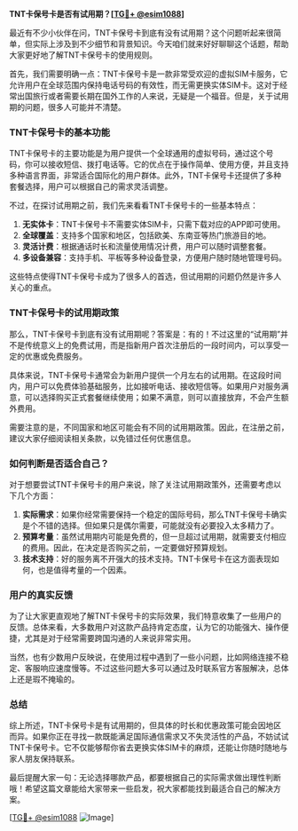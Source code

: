 **TNT卡保号卡是否有试用期？[[TG💪+ @esim1088](https://t.me/s/esim1088)]**

最近有不少小伙伴在问，TNT卡保号卡到底有没有试用期？这个问题听起来很简单，但实际上涉及到不少细节和背景知识。今天咱们就来好好聊聊这个话题，帮助大家更好地了解TNT卡保号卡的使用规则。

首先，我们需要明确一点：TNT卡保号卡是一款非常受欢迎的虚拟SIM卡服务，它允许用户在全球范围内保持电话号码的有效性，而无需更换实体SIM卡。这对于经常出国旅行或者需要长期在国外工作的人来说，无疑是一个福音。但是，关于试用期的问题，很多人可能并不清楚。

### TNT卡保号卡的基本功能

TNT卡保号卡的主要功能是为用户提供一个全球通用的虚拟号码，通过这个号码，你可以接收短信、拨打电话等。它的优点在于操作简单、使用方便，并且支持多种语言界面，非常适合国际化的用户群体。此外，TNT卡保号卡还提供了多种套餐选择，用户可以根据自己的需求灵活调整。

不过，在探讨试用期之前，我们先来看看TNT卡保号卡的一些基本特点：

1. **无实体卡**：TNT卡保号卡不需要实体SIM卡，只需下载对应的APP即可使用。
2. **全球覆盖**：支持多个国家和地区，包括欧美、东南亚等热门旅游目的地。
3. **灵活计费**：根据通话时长和流量使用情况计费，用户可以随时调整套餐。
4. **多设备兼容**：支持手机、平板等多种设备登录，方便用户随时随地管理号码。

这些特点使得TNT卡保号卡成为了很多人的首选，但试用期的问题仍然是许多人关心的重点。

### TNT卡保号卡的试用期政策

那么，TNT卡保号卡到底有没有试用期呢？答案是：有的！不过这里的“试用期”并不是传统意义上的免费试用，而是指新用户首次注册后的一段时间内，可以享受一定的优惠或免费服务。

具体来说，TNT卡保号卡通常会为新用户提供一个月左右的试用期。在这段时间内，用户可以免费体验基础服务，比如接听电话、接收短信等。如果用户对服务满意，可以选择购买正式套餐继续使用；如果不满意，则可以直接放弃，不会产生额外费用。

需要注意的是，不同国家和地区可能会有不同的试用期政策。因此，在注册之前，建议大家仔细阅读相关条款，以免错过任何优惠信息。

### 如何判断是否适合自己？

对于想要尝试TNT卡保号卡的用户来说，除了关注试用期政策外，还需要考虑以下几个方面：

1. **实际需求**：如果你经常需要保持一个稳定的国际号码，那么TNT卡保号卡确实是个不错的选择。但如果只是偶尔需要，可能就没有必要投入太多精力了。
2. **预算考量**：虽然试用期内可能是免费的，但一旦超过试用期，就需要支付相应的费用。因此，在决定是否购买之前，一定要做好预算规划。
3. **技术支持**：好的服务离不开强大的技术支持。TNT卡保号卡在这方面表现如何，也是值得考量的一个因素。

### 用户的真实反馈

为了让大家更直观地了解TNT卡保号卡的实际效果，我们特意收集了一些用户的反馈。总体来看，大多数用户对这款产品持肯定态度，认为它的功能强大、操作便捷，尤其是对于经常需要跨国沟通的人来说非常实用。

当然，也有少数用户反映说，在使用过程中遇到了一些小问题，比如网络连接不稳定、客服响应速度慢等。不过这些问题大多可以通过及时联系官方客服解决，总体上还是瑕不掩瑜的。

### 总结

综上所述，TNT卡保号卡是有试用期的，但具体的时长和优惠政策可能会因地区而异。如果你正在寻找一款既能满足国际通信需求又不失灵活性的产品，不妨试试TNT卡保号卡。它不仅能够帮你省去更换实体SIM卡的麻烦，还能让你随时随地与家人朋友保持联系。

最后提醒大家一句：无论选择哪款产品，都要根据自己的实际需求做出理性判断哦！希望这篇文章能给大家带来一些启发，祝大家都能找到最适合自己的解决方案。

[[TG💪+ @esim1088](https://t.me/s/esim1088) ![Image](https://i.postimg.cc/4NQfJmqS/Snipaste-2025-05-13-00-14-12.png)]